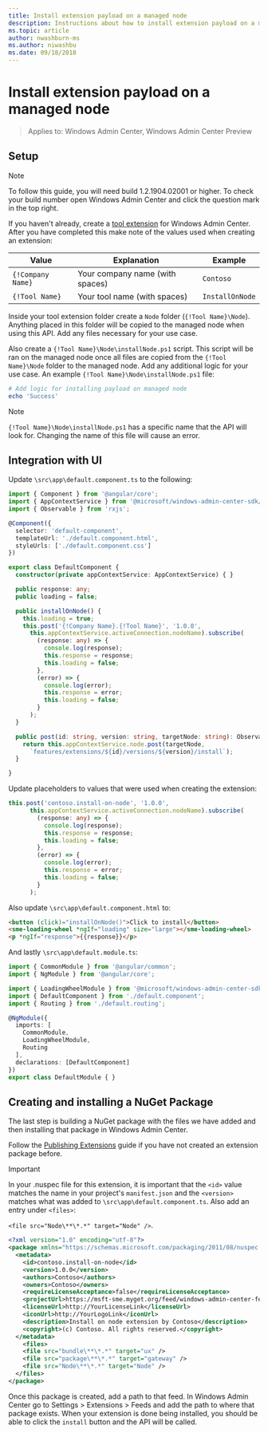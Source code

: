 ```yaml
---
title: Install extension payload on a managed node
description: Instructions about how to install extension payload on a managed node
ms.topic: article
author: nwashburn-ms
ms.author: niwashbu
ms.date: 09/18/2018
---
```


# Install extension payload on a managed node

>Applies to: Windows Admin Center, Windows Admin Center Preview

## Setup

> [!NOTE]
> To follow this guide, you will need build 1.2.1904.02001 or higher. To check your build number open Windows Admin Center and click the question mark in the top right.

If you haven't already, create a [tool extension](../develop-tool.md) for Windows Admin Center. After you have completed this make note of the values used when creating an extension:

| Value | Explanation | Example |
| ----- | ----------- | ------- |
| ```{!Company Name}``` | Your company name (with spaces) | ```Contoso``` |
| ```{!Tool Name}``` | Your tool name (with spaces) | ```InstallOnNode``` |

Inside your tool extension folder create a ```Node``` folder (```{!Tool Name}\Node```). Anything placed in this folder will be copied to the managed node when using this API. Add any files necessary for your use case.

Also create a ```{!Tool Name}\Node\installNode.ps1``` script. This script will be ran on the managed node once all files are copied from the ```{!Tool Name}\Node``` folder to the managed node. Add any additional logic for your use case. An example ```{!Tool Name}\Node\installNode.ps1``` file:

``` ps1
# Add logic for installing payload on managed node
echo 'Success'
```

> [!NOTE]
> ```{!Tool Name}\Node\installNode.ps1``` has a specific name that the API will look for. Changing the name of this file will cause an error.


## Integration with UI

Update ```\src\app\default.component.ts``` to the following:

``` ts
import { Component } from '@angular/core';
import { AppContextService } from '@microsoft/windows-admin-center-sdk/angular';
import { Observable } from 'rxjs';

@Component({
  selector: 'default-component',
  templateUrl: './default.component.html',
  styleUrls: ['./default.component.css']
})

export class DefaultComponent {
  constructor(private appContextService: AppContextService) { }

  public response: any;
  public loading = false;

  public installOnNode() {
    this.loading = true;
    this.post('{!Company Name}.{!Tool Name}', '1.0.0',
      this.appContextService.activeConnection.nodeName).subscribe(
        (response: any) => {
          console.log(response);
          this.response = response;
          this.loading = false;
        },
        (error) => {
          console.log(error);
          this.response = error;
          this.loading = false;
        }
      );
  }

  public post(id: string, version: string, targetNode: string): Observable<any> {
    return this.appContextService.node.post(targetNode,
      `features/extensions/${id}/versions/${version}/install`);
  }

}
```
Update placeholders to values that were used when creating the extension:
``` ts
this.post('contoso.install-on-node', '1.0.0',
      this.appContextService.activeConnection.nodeName).subscribe(
        (response: any) => {
          console.log(response);
          this.response = response;
          this.loading = false;
        },
        (error) => {
          console.log(error);
          this.response = error;
          this.loading = false;
        }
      );
```

Also update ```\src\app\default.component.html``` to:
``` html
<button (click)="installOnNode()">Click to install</button>
<sme-loading-wheel *ngIf="loading" size="large"></sme-loading-wheel>
<p *ngIf="response">{{response}}</p>
```
And lastly ```\src\app\default.module.ts```:
``` ts
import { CommonModule } from '@angular/common';
import { NgModule } from '@angular/core';

import { LoadingWheelModule } from '@microsoft/windows-admin-center-sdk/angular';
import { DefaultComponent } from './default.component';
import { Routing } from './default.routing';

@NgModule({
  imports: [
    CommonModule,
    LoadingWheelModule,
    Routing
  ],
  declarations: [DefaultComponent]
})
export class DefaultModule { }

```

## Creating and installing a NuGet Package

The last step is building a NuGet package with the files we have added and then installing that package in Windows Admin Center.

Follow the [Publishing Extensions](../publish-extensions.md) guide if you have not created an extension package before.
> [!IMPORTANT]
> In your .nuspec file for this extension, it is important that the ```<id>``` value matches the name in your project's ```manifest.json``` and the ```<version>``` matches what was added to ```\src\app\default.component.ts```. Also add an entry under ```<files>```:
>
> ```<file src="Node\**\*.*" target="Node" />```.

``` xml
<?xml version="1.0" encoding="utf-8"?>
<package xmlns="https://schemas.microsoft.com/packaging/2011/08/nuspec.xsd">
  <metadata>
    <id>contoso.install-on-node</id>
    <version>1.0.0</version>
    <authors>Contoso</authors>
    <owners>Contoso</owners>
    <requireLicenseAcceptance>false</requireLicenseAcceptance>
    <projectUrl>https://msft-sme.myget.org/feed/windows-admin-center-feed/package/nuget/contoso.sme.install-on-node-extension</projectUrl>
    <licenseUrl>http://YourLicenseLink</licenseUrl>
    <iconUrl>http://YourLogoLink</iconUrl>
    <description>Install on node extension by Contoso</description>
    <copyright>(c) Contoso. All rights reserved.</copyright>
  </metadata>
    <files>
    <file src="bundle\**\*.*" target="ux" />
    <file src="package\**\*.*" target="gateway" />
    <file src="Node\**\*.*" target="Node" />
  </files>
</package>
```

Once this package is created, add a path to that feed. In Windows Admin Center go to Settings > Extensions > Feeds and add the path to where that package exists. When your extension is done being installed, you should be able to click the ```install``` button and the API will be called.
